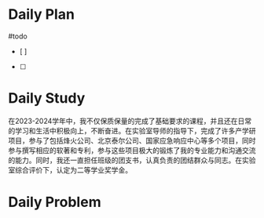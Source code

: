 # Daily Plan
#todo
- [ ] 
- [ ] 
# Daily Study
在2023-2024学年中，我不仅保质保量的完成了基础要求的课程，并且还在日常的学习和生活中积极向上，不断奋进。在实验室导师的指导下，完成了许多产学研项目，参与了包括烽火公司、北京泰尔公司、国家应急响应中心等多个项目，同时参与撰写相应的软著和专利，参与这些项目极大的锻炼了我的专业能力和沟通交流的能力。同时，我还一直担任班级的团支书，认真负责的团结群众与同志。在实验室综合评价下，认定为二等学业奖学金。
# Daily Problem